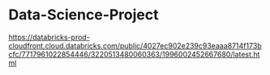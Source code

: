# Data-Science-Project
https://databricks-prod-cloudfront.cloud.databricks.com/public/4027ec902e239c93eaaa8714f173bcfc/7717961022854446/3220513480060363/1996002452667680/latest.html
